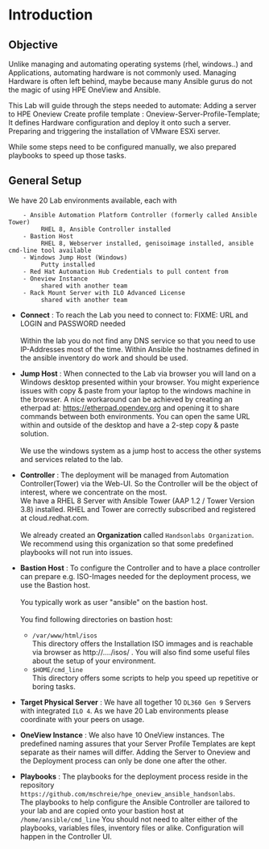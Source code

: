 # Introduction

## Objective

Unlike managing and automating operating systems (rhel, windows..) and Applications, automating hardware is not commonly used. Managing Hardware is often left behind, maybe because many Ansible gurus do not the magic of using HPE OneView and Ansible.<br>

This Lab will guide through the steps needed to automate:
Adding a server to HPE Oneview
Create profile template : Oneview-Server-Profile-Template; It defines Hardware configuration and deploy it onto such a server.
Preparing and triggering the installation of VMware ESXi server.

While some steps need to be configured manually, we also prepared playbooks to speed up those tasks.

## General Setup

We have 20 Lab environments available, each with

```Lab Systems:
    - Ansible Automation Platform Controller (formerly called Ansible Tower)
         RHEL 8, Ansible Controller installed
    - Bastion Host
         RHEL 8, Webserver installed, genisoimage installed, ansible cmd-line tool available
    - Windows Jump Host (Windows)
         Putty installed
    - Red Hat Automation Hub Credentials to pull content from 
    - Oneview Instance
         shared with another team
    - Rack Mount Server with ILO Advanced License
         shared with another team
```

- **Connect** : To reach the Lab you need to connect to: 
FIXME: URL and LOGIN and PASSWORD needed<br><br>
Within the lab you do not find any DNS service so that you need to use IP-Addresses most of the time. Within Ansible the hostnames defined in the ansible inventory do work and should be used.

- **Jump Host** : When connected to the Lab via browser you will land on a Windows desktop presented within your browser. You might experience issues with copy & paste from your laptop to the windows machine in the browser. A nice workaround can be achieved by creating an etherpad at: https://etherpad.opendev.org and opening it to share commands between both environments.
You can open the same URL within and outside of the desktop and have a 2-step copy & paste solution.<br><br>
We use the windows system as a jump host to access the other systems and services related to the lab.

- **Controller** : The deployment will be managed from Automation Controller(Tower) via the Web-UI. So the Controller will be the object of interest, where we concentrate on the most.<br>
We have a RHEL 8 Server with Ansible Tower (AAP 1.2 / Tower Version 3.8) installed. RHEL and Tower are correctly subscribed and registered at cloud.redhat.com.<br><br>
We already created an **Organization** called `Handsonlabs Organization`. We recommend using this organization so that some predefined playbooks will not run into issues.

- **Bastion Host** : To configure the Controller and to have a place controller can prepare e.g. ISO-Images needed for the deployment process, we use the Bastion host.<br><br> 
You typically work as user "ansible" on the bastion host.<br><br> 
You find following directories on bastion host:
   - `/var/www/html/isos`<br>This directory offers the Installation ISO immages and is reachable via browser as http://..../isos/ . You will also find some useful files about the setup of your environment.
   - `$HOME/cmd_line`<br>This directory offers some scripts to help you speed up repetitive or boring tasks.

- **Target Physical Server** : We have all together 10 `DL360 Gen 9` Servers with integrated `ILO 4`. As we have 20 Lab environments please coordinate with your peers on usage.

- **OneView Instance** : We also have 10 OneView instances. The predefined naming assures that your Server Profile Templates are kept separate as their names will differ. Adding the Server to Oneview and the Deployment process can only be done one after the other.

- **Playbooks** : The playbooks for the deployment process reside in the repository `https://github.com/mschreie/hpe_oneview_ansible_handsonlabs`.<br>
The playbooks to help configure the Ansible Controller are tailored to your lab and are copied onto your bastion host at `/home/ansible/cmd_line` You should not need to alter either of the playbooks, variables files, inventory files or alike. Configuration will happen in the Controller UI.

